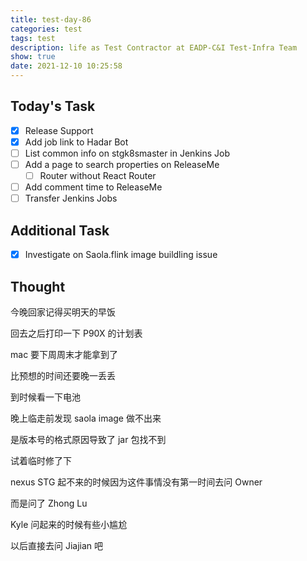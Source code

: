 ```yaml
---
title: test-day-86
categories: test
tags: test
description: life as Test Contractor at EADP-C&I Test-Infra Team
show: true
date: 2021-12-10 10:25:58
---
```

## Today's Task
- [x] Release Support
- [x] Add job link to Hadar Bot
- [ ] List common info on stgk8smaster in Jenkins Job
- [ ] Add a page to search properties on ReleaseMe
    - [ ] Router without React Router
- [ ] Add comment time to ReleaseMe
- [ ] Transfer Jenkins Jobs

## Additional Task 
- [x] Investigate on Saola.flink image buildling issue

## Thought

今晚回家记得买明天的早饭

回去之后打印一下 P90X 的计划表

mac 要下周周末才能拿到了

比预想的时间还要晚一丢丢

到时候看一下电池

晚上临走前发现 saola image 做不出来

是版本号的格式原因导致了 jar 包找不到

试着临时修了下

nexus STG 起不来的时候因为这件事情没有第一时间去问 Owner

而是问了 Zhong Lu

Kyle 问起来的时候有些小尴尬

以后直接去问 Jiajian 吧




